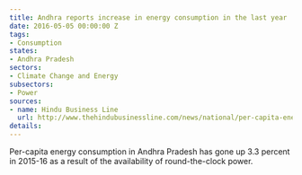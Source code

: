```yaml
---
title: Andhra reports increase in energy consumption in the last year
date: 2016-05-05 00:00:00 Z
tags:
- Consumption
states:
- Andhra Pradesh
sectors:
- Climate Change and Energy
subsectors:
- Power
sources:
- name: Hindu Business Line
  url: http://www.thehindubusinessline.com/news/national/per-capita-energy-consumption-in-andhra-pradesh-up-by-33/article8520189.ece
details: 
---
```


Per-capita energy consumption in Andhra Pradesh has gone up 3.3 percent in 2015-16 as a result of the availability of round-the-clock power.
